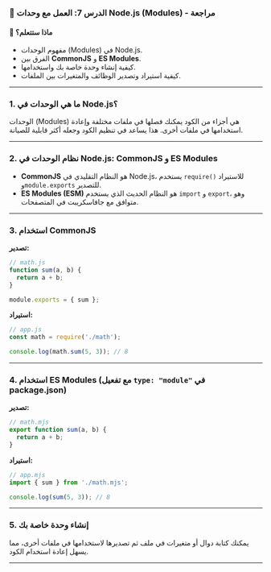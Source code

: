 ### 📘 الدرس 7: العمل مع وحدات Node.js (Modules) - مراجعة

#### 🧠 ماذا ستتعلم؟
* مفهوم الوحدات (Modules) في Node.js.
* الفرق بين **CommonJS** و **ES Modules**.
* كيفية إنشاء وحدة خاصة بك واستخدامها.
* كيفية استيراد وتصدير الوظائف والمتغيرات بين الملفات.

---
### 1. ما هي الوحدات في Node.js؟
الوحدات (Modules) هي أجزاء من الكود يمكنك فصلها في ملفات مختلفة وإعادة استخدامها في ملفات أخرى. هذا يساعد في تنظيم الكود وجعله أكثر قابلية للصيانة.

---
### 2. نظام الوحدات في Node.js: CommonJS و ES Modules
* **CommonJS** هو النظام التقليدي في Node.js، يستخدم `require()` للاستيراد و`module.exports` للتصدير.
* **ES Modules (ESM)** هو النظام الحديث الذي يستخدم `import` و `export`، وهو متوافق مع جافاسكريبت في المتصفحات.

---
### 3. استخدام CommonJS

**تصدير:**
```javascript
// math.js
function sum(a, b) {
  return a + b;
}

module.exports = { sum };
```

**استيراد:**
```javascript
// app.js
const math = require('./math');

console.log(math.sum(5, 3)); // 8
```

---
### 4. استخدام ES Modules (مع تفعيل `type: "module"` في package.json)

**تصدير:**
```javascript
// math.mjs
export function sum(a, b) {
  return a + b;
}
```

**استيراد:**
```javascript
// app.mjs
import { sum } from './math.mjs';

console.log(sum(5, 3)); // 8
```

---
### 5. إنشاء وحدة خاصة بك
يمكنك كتابة دوال أو متغيرات في ملف ثم تصديرها لاستخدامها في ملفات أخرى، مما يسهل إعادة استخدام الكود.

---

